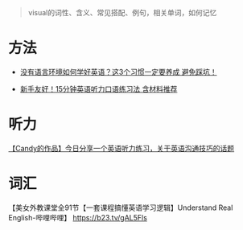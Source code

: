 >visual的词性、含义、常见搭配、例句，相关单词，如何记忆

# 方法
- [没有语言环境如何学好英语？这3个习惯一定要养成 避免踩坑！](https://www.douyin.com/video/7470115697440361740) 


- [新手友好！15分钟英语听力口语练习法 含材料推荐](https://www.douyin.com/video/7473371287486827839)

# 听力
[【Candy的作品】今日分享一个英语听力练习，关于英语沟通技巧的话题](https://www.douyin.com/video/7472395933590785316) 

# 词汇
【美女外教课堂全91节【一套课程搞懂英语学习逻辑】Understand Real English-哔哩哔哩】 https://b23.tv/gAL5Fls